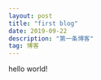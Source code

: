 ```yaml
---
layout: post
title: "first blog"
date: 2019-09-22 
description: "第一条博客"
tag: 博客 
---   
```

  hello world!
